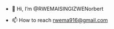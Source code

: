 - 👋 Hi, I’m @RWEMAISINGIZWENorbert
<!---- - 👀 I’m interested in web development and building responsive website
- 🌱 I’m currently learning Software Development 
- 💞️ I’m looking to collaborate on experts  ---->
- 📫 How to reach rwema916@gmail.com
  

<!---
RWEMAISINGIZWENorbert/RWEMAISINGIZWENorbert is a ✨ special ✨ repository because its `README.md` (this file) appears on your GitHub profile.
You can click the Preview link to take a look at your changes.
--->
